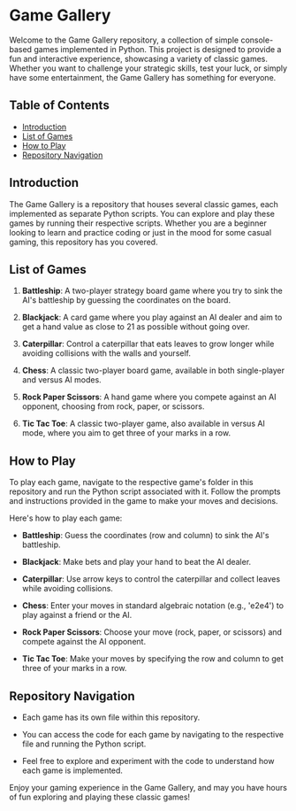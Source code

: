 # Game Gallery

Welcome to the Game Gallery repository, a collection of simple console-based games implemented in Python. This project is designed to provide a fun and interactive experience, showcasing a variety of classic games. Whether you want to challenge your strategic skills, test your luck, or simply have some entertainment, the Game Gallery has something for everyone.

## Table of Contents

- [Introduction](#introduction)
- [List of Games](#list-of-games)
- [How to Play](#how-to-play)
- [Repository Navigation](#repository-navigation)

## Introduction

The Game Gallery is a repository that houses several classic games, each implemented as separate Python scripts. You can explore and play these games by running their respective scripts. Whether you are a beginner looking to learn and practice coding or just in the mood for some casual gaming, this repository has you covered.

## List of Games

1. **Battleship**: A two-player strategy board game where you try to sink the AI's battleship by guessing the coordinates on the board.

2. **Blackjack**: A card game where you play against an AI dealer and aim to get a hand value as close to 21 as possible without going over.

3. **Caterpillar**: Control a caterpillar that eats leaves to grow longer while avoiding collisions with the walls and yourself.

4. **Chess**: A classic two-player board game, available in both single-player and versus AI modes.

5. **Rock Paper Scissors**: A hand game where you compete against an AI opponent, choosing from rock, paper, or scissors.

6. **Tic Tac Toe**: A classic two-player game, also available in versus AI mode, where you aim to get three of your marks in a row.

## How to Play

To play each game, navigate to the respective game's folder in this repository and run the Python script associated with it. Follow the prompts and instructions provided in the game to make your moves and decisions.

Here's how to play each game:

- **Battleship**: Guess the coordinates (row and column) to sink the AI's battleship.

- **Blackjack**: Make bets and play your hand to beat the AI dealer.

- **Caterpillar**: Use arrow keys to control the caterpillar and collect leaves while avoiding collisions.

- **Chess**: Enter your moves in standard algebraic notation (e.g., 'e2e4') to play against a friend or the AI.

- **Rock Paper Scissors**: Choose your move (rock, paper, or scissors) and compete against the AI opponent.

- **Tic Tac Toe**: Make your moves by specifying the row and column to get three of your marks in a row.

## Repository Navigation

- Each game has its own file  within this repository.

- You can access the code for each game by navigating to the respective file and running the Python script.

- Feel free to explore and experiment with the code to understand how each game is implemented.

Enjoy your gaming experience in the Game Gallery, and may you have hours of fun exploring and playing these classic games!
